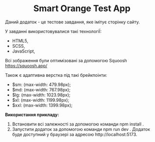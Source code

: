 <h1 align="center">Smart Orange Test App</h1>

Даний додаток - це тестове завдання, яке імітує сторінку сайту.

У завданні використовувалися такі технологіЇ:

-   HTML5,
-   SCSS,
-   JavaScript,

Всі зображення були оптимізовані за допомогою Squoosh https://squoosh.app/

Також є адаптивна верстка під такі брейкпоінти:

-   $sm: (max-width: 479.98px);
-   $md: (max-width: 767.98px);
-   $lg: (max-width: 1023.98px);
-   $xl: (max-width: 1199.98px);
-   $xxl: (max-width: 1399.98px);

**Використання прикладу:**

1.  Встановити всі залежності за допомогою команди npm install .
2.  Запустити додаток за допомогою команди npm run dev . Додаток буде доступний
    у браузері за адресою http://localhost:5173.
